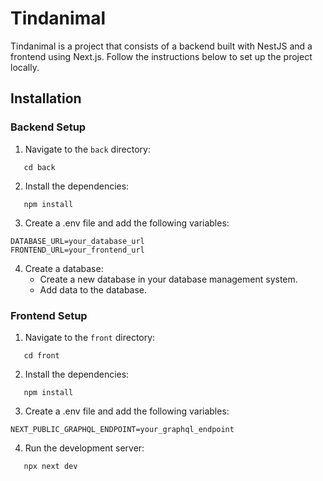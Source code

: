 # Tindanimal

Tindanimal is a project that consists of a backend built with NestJS and a frontend using Next.js. Follow the instructions below to set up the project locally.

## Installation

### Backend Setup

1. Navigate to the `back` directory:
```
   cd back
```
2. Install the dependencies:
```
   npm install
```
3. Create a .env file and add the following variables:

```
DATABASE_URL=your_database_url
FRONTEND_URL=your_frontend_url

```

4. Create a database:
   - Create a new database in your database management system.
   - Add data to the database.


### Frontend Setup
1. Navigate to the `front` directory:
```
   cd front
```
2. Install the dependencies:
```
   npm install
```
3. Create a .env file and add the following variables:

```
NEXT_PUBLIC_GRAPHQL_ENDPOINT=your_graphql_endpoint
```

4. Run the development server:
```
   npx next dev
```